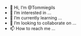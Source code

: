 - 👋 Hi, I’m @Tommiegils
- 👀 I’m interested in ...
- 🌱 I’m currently learning ...
- 💞️ I’m looking to collaborate on ...
- 📫 How to reach me ...

<!---
Tommiegils/Tommiegils is a ✨ special ✨ repository because its `README.md` (this file) appears on your GitHub profile.
You can click the Preview link to take a look at your changes.
--->
